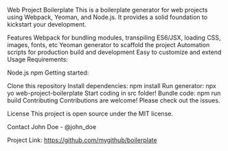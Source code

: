 Web Project Boilerplate
This is a boilerplate generator for web projects using Webpack, Yeoman, and Node.js. It provides a solid foundation to kickstart your development.

Features
Webpack for bundling modules, transpiling ES6/JSX, loading CSS, images, fonts, etc
Yeoman generator to scaffold the project
Automation scripts for production build and development
Easy to customize and extend
Usage
Requirements:

Node.js
npm
Getting started:

Clone this repository
Install dependencies: npm install
Run generator: npx yo web-project-boilerplate
Start coding in src folder!
Bundle code: npm run build
Contributing
Contributions are welcome! Please check out the issues.

License
This project is open source under the MIT license.

Contact
John Doe - @john_doe

Project Link: https://github.com/mygithub/boilerplate
